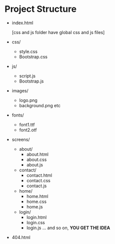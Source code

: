 # Project Structure

- index.html

    [css and js folder have global css and js files]
- css/
  - style.css
  - Bootstrap.css
- js/
    - script.js
    - Bootstrap.js
- images/
    - logo.png
    - background.png etc
- fonts/
    - font1.ttf
    - font2.otf
- screens/
    - about/
        - about.html
        - about.css
        - about.js
    - contact/
        - contact.html
        - contact.css
        - contact.js
    - home/
        - home.html
        - home.css
        - home.js
    - login/
        - login.html
        - login.css
        - login.js
    ... and so on, **YOU GET THE IDEA**

- 404.html
